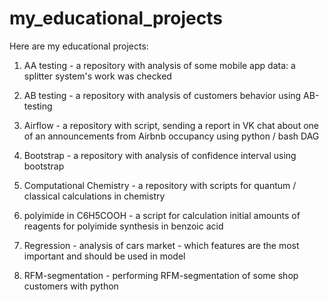 # my_educational_projects
Here are my educational projects:

1) AA testing - a repository with analysis of some mobile app data: a splitter system's work was checked

2) AB testing - a repository with analysis of customers behavior using AB-testing

3) Airflow - a repository with script, sending a report in VK chat about one of an announcements from Airbnb occupancy using python / bash DAG

4) Bootstrap - a repository with analysis of confidence interval using bootstrap

5) Computational Chemistry - a repository with scripts for quantum / classical calculations in chemistry

6) polyimide in C6H5COOH - a script for calculation initial amounts of reagents for polyimide synthesis in benzoic acid

7) Regression - analysis of cars market - which features are the most important and should be used in model

8) RFM-segmentation - performing RFM-segmentation of some shop customers with python


